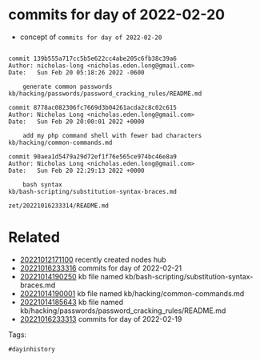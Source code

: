# commits for day of 2022-02-20

- concept of `commits for day of 2022-02-20`

```

commit 139b555a717cc5b5e622cc4abe205c6fb38c39a6
Author: nicholas-long <nicholas.eden.long@gmail.com>
Date:   Sun Feb 20 05:18:26 2022 -0600

    generate common passwords
kb/hacking/passwords/password_cracking_rules/README.md

commit 8778ac082306fc7669d3b04261acda2c8c02c615
Author: Nicholas Long <nicholas.eden.long@gmail.com>
Date:   Sun Feb 20 20:00:01 2022 +0000

    add my php command shell with fewer bad characters
kb/hacking/common-commands.md

commit 90aea1d5479a29d72ef1f76e565ce974bc46e8a9
Author: Nicholas Long <nicholas.eden.long@gmail.com>
Date:   Sun Feb 20 22:29:13 2022 +0000

    bash syntax
kb/bash-scripting/substitution-syntax-braces.md
```

` zet/20221016233314/README.md `

# Related

- [20221012171100](/zet/20221012171100/README.md) recently created nodes hub
- [20221016233316](/zet/20221016233316/README.md) commits for day of 2022-02-21
- [20221014190250](/zet/20221014190250/README.md) kb file named kb/bash-scripting/substitution-syntax-braces.md
- [20221014190001](/zet/20221014190001/README.md) kb file named kb/hacking/common-commands.md
- [20221014185643](/zet/20221014185643/README.md) kb file named kb/hacking/passwords/password_cracking_rules/README.md
- [20221016233313](/zet/20221016233313/README.md) commits for day of 2022-02-19

Tags:

    #dayinhistory
